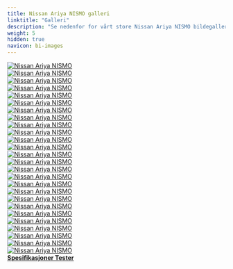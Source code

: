 ```yaml
---
title: Nissan Ariya NISMO galleri
linktitle: "Galleri"
description: "Se nedenfor for vårt store Nissan Ariya NISMO bildegalleri. Klikk på bildene for høyoppløselige versjoner."
weight: 5
hidden: true
navicon: bi-images
---
```

<!-- markdownlint-disable MD033 -->
<div class="row" id ="my-gallery">
	<div class="pswp-grid-item col-6 col-md-4">
		<a href="https://media.evkx.net/multimedia/models/nissan/ariya/ariya_nismo/details_1.jpg"
data-pswp-src="https://media.evkx.net/multimedia/models/nissan/ariya/ariya_nismo/details_1.jpg"
data-pswp-width="3000"
data-pswp-height="1687" 
target="_blank">
			<img src="https://media.evkx.net/multimedia/models/nissan/ariya/ariya_nismo/details_1_xst.jpg" alt="Nissan Ariya NISMO" class="img-fluid " />
		</a>
	</div>
	<div class="pswp-grid-item col-6 col-md-4">
		<a href="https://media.evkx.net/multimedia/models/nissan/ariya/ariya_nismo/details_2.jpg"
data-pswp-src="https://media.evkx.net/multimedia/models/nissan/ariya/ariya_nismo/details_2.jpg"
data-pswp-width="3000"
data-pswp-height="1687" 
target="_blank">
			<img src="https://media.evkx.net/multimedia/models/nissan/ariya/ariya_nismo/details_2_xst.jpg" alt="Nissan Ariya NISMO" class="img-fluid " />
		</a>
	</div>
	<div class="pswp-grid-item col-6 col-md-4">
		<a href="https://media.evkx.net/multimedia/models/nissan/ariya/ariya_nismo/details_3.jpg"
data-pswp-src="https://media.evkx.net/multimedia/models/nissan/ariya/ariya_nismo/details_3.jpg"
data-pswp-width="3000"
data-pswp-height="1687" 
target="_blank">
			<img src="https://media.evkx.net/multimedia/models/nissan/ariya/ariya_nismo/details_3_xst.jpg" alt="Nissan Ariya NISMO" class="img-fluid " />
		</a>
	</div>
	<div class="pswp-grid-item col-6 col-md-4">
		<a href="https://media.evkx.net/multimedia/models/nissan/ariya/ariya_nismo/details_4.jpg"
data-pswp-src="https://media.evkx.net/multimedia/models/nissan/ariya/ariya_nismo/details_4.jpg"
data-pswp-width="3000"
data-pswp-height="1687" 
target="_blank">
			<img src="https://media.evkx.net/multimedia/models/nissan/ariya/ariya_nismo/details_4_xst.jpg" alt="Nissan Ariya NISMO" class="img-fluid " />
		</a>
	</div>
	<div class="pswp-grid-item col-6 col-md-4">
		<a href="https://media.evkx.net/multimedia/models/nissan/ariya/ariya_nismo/details_5.jpg"
data-pswp-src="https://media.evkx.net/multimedia/models/nissan/ariya/ariya_nismo/details_5.jpg"
data-pswp-width="3000"
data-pswp-height="1687" 
target="_blank">
			<img src="https://media.evkx.net/multimedia/models/nissan/ariya/ariya_nismo/details_5_xst.jpg" alt="Nissan Ariya NISMO" class="img-fluid " />
		</a>
	</div>
	<div class="pswp-grid-item col-6 col-md-4">
		<a href="https://media.evkx.net/multimedia/models/nissan/ariya/ariya_nismo/details_6.jpg"
data-pswp-src="https://media.evkx.net/multimedia/models/nissan/ariya/ariya_nismo/details_6.jpg"
data-pswp-width="3000"
data-pswp-height="1687" 
target="_blank">
			<img src="https://media.evkx.net/multimedia/models/nissan/ariya/ariya_nismo/details_6_xst.jpg" alt="Nissan Ariya NISMO" class="img-fluid " />
		</a>
	</div>
	<div class="pswp-grid-item col-6 col-md-4">
		<a href="https://media.evkx.net/multimedia/models/nissan/ariya/ariya_nismo/details_7.JPG"
data-pswp-src="https://media.evkx.net/multimedia/models/nissan/ariya/ariya_nismo/details_7.JPG"
data-pswp-width="3000"
data-pswp-height="2001" 
target="_blank">
			<img src="https://media.evkx.net/multimedia/models/nissan/ariya/ariya_nismo/details_7_xst.JPG" alt="Nissan Ariya NISMO" class="img-fluid " />
		</a>
	</div>
	<div class="pswp-grid-item col-6 col-md-4">
		<a href="https://media.evkx.net/multimedia/models/nissan/ariya/ariya_nismo/details_8.JPG"
data-pswp-src="https://media.evkx.net/multimedia/models/nissan/ariya/ariya_nismo/details_8.JPG"
data-pswp-width="3000"
data-pswp-height="1999" 
target="_blank">
			<img src="https://media.evkx.net/multimedia/models/nissan/ariya/ariya_nismo/details_8_xst.JPG" alt="Nissan Ariya NISMO" class="img-fluid " />
		</a>
	</div>
	<div class="pswp-grid-item col-6 col-md-4">
		<a href="https://media.evkx.net/multimedia/models/nissan/ariya/ariya_nismo/dynamic_1.JPG"
data-pswp-src="https://media.evkx.net/multimedia/models/nissan/ariya/ariya_nismo/dynamic_1.JPG"
data-pswp-width="3000"
data-pswp-height="2001" 
target="_blank">
			<img src="https://media.evkx.net/multimedia/models/nissan/ariya/ariya_nismo/dynamic_1_xst.JPG" alt="Nissan Ariya NISMO" class="img-fluid " />
		</a>
	</div>
	<div class="pswp-grid-item col-6 col-md-4">
		<a href="https://media.evkx.net/multimedia/models/nissan/ariya/ariya_nismo/exterior_1.jpg"
data-pswp-src="https://media.evkx.net/multimedia/models/nissan/ariya/ariya_nismo/exterior_1.jpg"
data-pswp-width="3000"
data-pswp-height="1687" 
target="_blank">
			<img src="https://media.evkx.net/multimedia/models/nissan/ariya/ariya_nismo/exterior_1_xst.jpg" alt="Nissan Ariya NISMO" class="img-fluid " />
		</a>
	</div>
	<div class="pswp-grid-item col-6 col-md-4">
		<a href="https://media.evkx.net/multimedia/models/nissan/ariya/ariya_nismo/exterior_2.jpg"
data-pswp-src="https://media.evkx.net/multimedia/models/nissan/ariya/ariya_nismo/exterior_2.jpg"
data-pswp-width="3000"
data-pswp-height="1687" 
target="_blank">
			<img src="https://media.evkx.net/multimedia/models/nissan/ariya/ariya_nismo/exterior_2_xst.jpg" alt="Nissan Ariya NISMO" class="img-fluid " />
		</a>
	</div>
	<div class="pswp-grid-item col-6 col-md-4">
		<a href="https://media.evkx.net/multimedia/models/nissan/ariya/ariya_nismo/exterior_3.jpg"
data-pswp-src="https://media.evkx.net/multimedia/models/nissan/ariya/ariya_nismo/exterior_3.jpg"
data-pswp-width="3000"
data-pswp-height="1687" 
target="_blank">
			<img src="https://media.evkx.net/multimedia/models/nissan/ariya/ariya_nismo/exterior_3_xst.jpg" alt="Nissan Ariya NISMO" class="img-fluid " />
		</a>
	</div>
	<div class="pswp-grid-item col-6 col-md-4">
		<a href="https://media.evkx.net/multimedia/models/nissan/ariya/ariya_nismo/exterior_4.jpg"
data-pswp-src="https://media.evkx.net/multimedia/models/nissan/ariya/ariya_nismo/exterior_4.jpg"
data-pswp-width="2857"
data-pswp-height="1891" 
target="_blank">
			<img src="https://media.evkx.net/multimedia/models/nissan/ariya/ariya_nismo/exterior_4_xst.jpg" alt="Nissan Ariya NISMO" class="img-fluid " />
		</a>
	</div>
	<div class="pswp-grid-item col-6 col-md-4">
		<a href="https://media.evkx.net/multimedia/models/nissan/ariya/ariya_nismo/exterior_5.JPG"
data-pswp-src="https://media.evkx.net/multimedia/models/nissan/ariya/ariya_nismo/exterior_5.JPG"
data-pswp-width="3000"
data-pswp-height="2042" 
target="_blank">
			<img src="https://media.evkx.net/multimedia/models/nissan/ariya/ariya_nismo/exterior_5_xst.JPG" alt="Nissan Ariya NISMO" class="img-fluid " />
		</a>
	</div>
	<div class="pswp-grid-item col-6 col-md-4">
		<a href="https://media.evkx.net/multimedia/models/nissan/ariya/ariya_nismo/exterior_6.JPG"
data-pswp-src="https://media.evkx.net/multimedia/models/nissan/ariya/ariya_nismo/exterior_6.JPG"
data-pswp-width="3000"
data-pswp-height="1957" 
target="_blank">
			<img src="https://media.evkx.net/multimedia/models/nissan/ariya/ariya_nismo/exterior_6_xst.JPG" alt="Nissan Ariya NISMO" class="img-fluid " />
		</a>
	</div>
	<div class="pswp-grid-item col-6 col-md-4">
		<a href="https://media.evkx.net/multimedia/models/nissan/ariya/ariya_nismo/exterior_7.JPG"
data-pswp-src="https://media.evkx.net/multimedia/models/nissan/ariya/ariya_nismo/exterior_7.JPG"
data-pswp-width="3000"
data-pswp-height="2105" 
target="_blank">
			<img src="https://media.evkx.net/multimedia/models/nissan/ariya/ariya_nismo/exterior_7_xst.JPG" alt="Nissan Ariya NISMO" class="img-fluid " />
		</a>
	</div>
	<div class="pswp-grid-item col-6 col-md-4">
		<a href="https://media.evkx.net/multimedia/models/nissan/ariya/ariya_nismo/exterior_8.JPG"
data-pswp-src="https://media.evkx.net/multimedia/models/nissan/ariya/ariya_nismo/exterior_8.JPG"
data-pswp-width="3000"
data-pswp-height="1999" 
target="_blank">
			<img src="https://media.evkx.net/multimedia/models/nissan/ariya/ariya_nismo/exterior_8_xst.JPG" alt="Nissan Ariya NISMO" class="img-fluid " />
		</a>
	</div>
	<div class="pswp-grid-item col-6 col-md-4">
		<a href="https://media.evkx.net/multimedia/models/nissan/ariya/ariya_nismo/exterior_9.JPG"
data-pswp-src="https://media.evkx.net/multimedia/models/nissan/ariya/ariya_nismo/exterior_9.JPG"
data-pswp-width="3000"
data-pswp-height="2001" 
target="_blank">
			<img src="https://media.evkx.net/multimedia/models/nissan/ariya/ariya_nismo/exterior_9_xst.JPG" alt="Nissan Ariya NISMO" class="img-fluid " />
		</a>
	</div>
	<div class="pswp-grid-item col-6 col-md-4">
		<a href="https://media.evkx.net/multimedia/models/nissan/ariya/ariya_nismo/frontseats_1.jpg"
data-pswp-src="https://media.evkx.net/multimedia/models/nissan/ariya/ariya_nismo/frontseats_1.jpg"
data-pswp-width="3000"
data-pswp-height="1687" 
target="_blank">
			<img src="https://media.evkx.net/multimedia/models/nissan/ariya/ariya_nismo/frontseats_1_xst.jpg" alt="Nissan Ariya NISMO" class="img-fluid " />
		</a>
	</div>
	<div class="pswp-grid-item col-6 col-md-4">
		<a href="https://media.evkx.net/multimedia/models/nissan/ariya/ariya_nismo/frontseats_2.jpg"
data-pswp-src="https://media.evkx.net/multimedia/models/nissan/ariya/ariya_nismo/frontseats_2.jpg"
data-pswp-width="3000"
data-pswp-height="1821" 
target="_blank">
			<img src="https://media.evkx.net/multimedia/models/nissan/ariya/ariya_nismo/frontseats_2_xst.jpg" alt="Nissan Ariya NISMO" class="img-fluid " />
		</a>
	</div>
	<div class="pswp-grid-item col-6 col-md-4">
		<a href="https://media.evkx.net/multimedia/models/nissan/ariya/ariya_nismo/headlights_1.JPG"
data-pswp-src="https://media.evkx.net/multimedia/models/nissan/ariya/ariya_nismo/headlights_1.JPG"
data-pswp-width="3000"
data-pswp-height="2001" 
target="_blank">
			<img src="https://media.evkx.net/multimedia/models/nissan/ariya/ariya_nismo/headlights_1_xst.JPG" alt="Nissan Ariya NISMO" class="img-fluid " />
		</a>
	</div>
	<div class="pswp-grid-item col-6 col-md-4">
		<a href="https://media.evkx.net/multimedia/models/nissan/ariya/ariya_nismo/interior_1.JPG"
data-pswp-src="https://media.evkx.net/multimedia/models/nissan/ariya/ariya_nismo/interior_1.JPG"
data-pswp-width="3000"
data-pswp-height="2009" 
target="_blank">
			<img src="https://media.evkx.net/multimedia/models/nissan/ariya/ariya_nismo/interior_1_xst.JPG" alt="Nissan Ariya NISMO" class="img-fluid " />
		</a>
	</div>
	<div class="pswp-grid-item col-6 col-md-4">
		<a href="https://media.evkx.net/multimedia/models/nissan/ariya/ariya_nismo/main_1.jpg"
data-pswp-src="https://media.evkx.net/multimedia/models/nissan/ariya/ariya_nismo/main_1.jpg"
data-pswp-width="3000"
data-pswp-height="1687" 
target="_blank">
			<img src="https://media.evkx.net/multimedia/models/nissan/ariya/ariya_nismo/main_1_xst.jpg" alt="Nissan Ariya NISMO" class="img-fluid " />
		</a>
	</div>
	<div class="pswp-grid-item col-6 col-md-4">
		<a href="https://media.evkx.net/multimedia/models/nissan/ariya/ariya_nismo/rearlights_1.JPG"
data-pswp-src="https://media.evkx.net/multimedia/models/nissan/ariya/ariya_nismo/rearlights_1.JPG"
data-pswp-width="3000"
data-pswp-height="2001" 
target="_blank">
			<img src="https://media.evkx.net/multimedia/models/nissan/ariya/ariya_nismo/rearlights_1_xst.JPG" alt="Nissan Ariya NISMO" class="img-fluid " />
		</a>
	</div>
	<div class="pswp-grid-item col-6 col-md-4">
		<a href="https://media.evkx.net/multimedia/models/nissan/ariya/ariya_nismo/trunk_1.JPG"
data-pswp-src="https://media.evkx.net/multimedia/models/nissan/ariya/ariya_nismo/trunk_1.JPG"
data-pswp-width="3000"
data-pswp-height="1999" 
target="_blank">
			<img src="https://media.evkx.net/multimedia/models/nissan/ariya/ariya_nismo/trunk_1_xst.JPG" alt="Nissan Ariya NISMO" class="img-fluid " />
		</a>
	</div>
	<div class="pswp-grid-item col-6 col-md-4">
		<a href="https://media.evkx.net/multimedia/models/nissan/ariya/ariya_nismo/wheels_1.jpg"
data-pswp-src="https://media.evkx.net/multimedia/models/nissan/ariya/ariya_nismo/wheels_1.jpg"
data-pswp-width="2089"
data-pswp-height="1268" 
target="_blank">
			<img src="https://media.evkx.net/multimedia/models/nissan/ariya/ariya_nismo/wheels_1_xst.jpg" alt="Nissan Ariya NISMO" class="img-fluid " />
		</a>
	</div>
</div>
<script type="module">
  import PhotoSwipeLightbox from '/js/photoswipe-lightbox.esm.js';
    const lightbox = new PhotoSwipeLightbox({
       gallery: '#my-gallery',
        children: 'a',
        pswpModule: () => import('/js/photoswipe.esm.js')
    });
lightbox.init();
</script>
<div class="mt-3 mb-3">
<a href="../specifications/" class="text-decoration-none text-black">
<strong><i class="bi-arrow-left"></i> Spesifikasjoner </strong>
</a>
<a href="../reviews/" class="text-decoration-none text-black float-end">
<strong>Tester <i class="bi-arrow-right"></i></strong>
</a>
</div>
